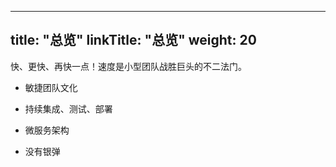 
---
title: "总览"
linkTitle: "总览"
weight: 20
---

快、更快、再快一点！速度是小型团队战胜巨头的不二法门。


* 敏捷团队文化

* 持续集成、测试、部署

* 微服务架构

* 没有银弹